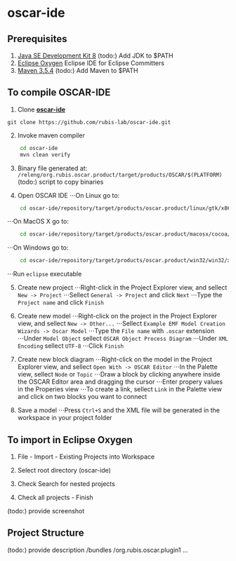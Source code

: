 # oscar-ide

## Prerequisites
1. [Java SE Development Kit 8](https://www.oracle.com/technetwork/java/javase/downloads/jdk8-downloads-2133151.html)
(todo:) Add JDK to $PATH 
2. [Eclipse Oxygen](https://www.eclipse.org/oxygen/)
Eclipse IDE for Eclipse Committers
3. [Maven 3.5.4](https://maven.apache.org/download.cgi)
(todo:) Add Maven to $PATH 

## To compile OSCAR-IDE
1. Clone [**oscar-ide**](https://github.com/rubis-lab/oscar-ide)

`git clone https://github.com/rubis-lab/oscar-ide.git`

2. Invoke maven compiler
```bash
    cd oscar-ide
    mvn clean verify
```

3. Binary file generated at:
`/releng/org.rubis.oscar.product/target/products/OSCAR/$(PLATFORM)`
(todo:) script to copy binaries

4. Open OSCAR IDE
⋅⋅⋅On Linux go to:
```bash
    cd oscar-ide/repository/target/products/oscar.product/linux/gtk/x86_64
```
⋅⋅⋅On MacOS X go to:
```bash
    cd oscar-ide/repository/target/products/oscar.product/macosx/cocoa/x86_64/Eclipse.app/Contents/Eclipse
```
⋅⋅⋅On Windows go to:
```bash
    cd oscar-ide/repository/target/products/oscar.product/win32/win32/x86_64
```
⋅⋅⋅Run `eclipse` executable 

5. Create new project
⋅⋅⋅Right-click in the Project Explorer view, and sellect `New -> Project`
⋅⋅⋅Sellect `General -> Project` and click `Next`
⋅⋅⋅Type the `Project name` and click `Finish`

6. Create new model
⋅⋅⋅Right-click on the project in the Project Explorer view, and sellect `New -> Other...`
⋅⋅⋅Sellect `Example EMF Model Creation Wizards -> Oscar Model`
⋅⋅⋅Type the `File name` with `.oscar` extension
⋅⋅⋅Under `Model Object` sellect `OSCAR Object Process Diagram`
⋅⋅⋅Under `XML Encoding` sellect `UTF-8`
⋅⋅⋅Click `Finish`

7. Create new block diagram
⋅⋅⋅Right-click on the model in the Project Explorer view, and sellect `Open With -> OSCAR Editor`
⋅⋅⋅In the Palette view, sellect `Node` or `Topic`
⋅⋅⋅Draw a block by clicking anywhere inside the OSCAR Editor area and dragging the cursor
⋅⋅⋅Enter propery values in the Properies view 
⋅⋅⋅To create a link, sellect `Link` in the Palette view and click on two blocks you want to connect

8. Save a model
⋅⋅⋅Press `Ctrl+S` and the XML file will be generated in the workspace in your project folder

## To import in Eclipse Oxygen
1. File - Import - Existing Projects into Workspace

2. Select root directory (oscar-ide)

3. Check Search for nested projects

4. Check all projects - Finish

(todo:) provide screenshot

## Project Structure

(todo:) provide description
/bundles
    /org.rubis.oscar.plugin1
    	...
    	
